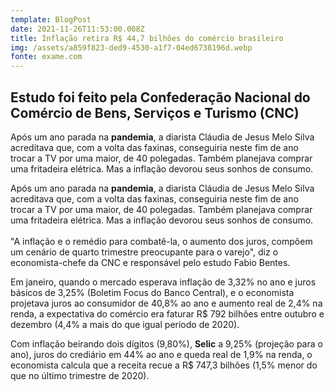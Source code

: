 ```yaml
---
template: BlogPost
date: 2021-11-26T11:53:00.008Z
title: Inflação retira R$ 44,7 bilhões do comércio brasileiro
img: /assets/a859f823-ded9-4530-a1f7-04ed6738196d.webp
fonte: exame.com
---
```

## Estudo foi feito pela Confederação Nacional do Comércio de Bens, Serviços e Turismo (CNC)

Após um ano parada na **pandemia**, a diarista Cláudia de Jesus Melo Silva acreditava que, com a volta das faxinas, conseguiria neste fim de ano trocar a TV por uma maior, de 40 polegadas. Também planejava comprar uma fritadeira elétrica. Mas a inflação devorou seus sonhos de consumo.

Após um ano parada na **pandemia**, a diarista Cláudia de Jesus Melo Silva acreditava que, com a volta das faxinas, conseguiria neste fim de ano trocar a TV por uma maior, de 40 polegadas. Também planejava comprar uma fritadeira elétrica. Mas a inflação devorou seus sonhos de consumo.\
\
"A inflação e o remédio para combatê-la, o aumento dos juros, compõem um cenário de quarto trimestre preocupante para o varejo", diz o economista-chefe da CNC e responsável pelo estudo Fabio Bentes.

Em janeiro, quando o mercado esperava inflação de 3,32% no ano e juros básicos de 3,25% (Boletim Focus do Banco Central), e o economista projetava juros ao consumidor de 40,8% ao ano e aumento real de 2,4% na renda, a expectativa do comércio era faturar R$ 792 bilhões entre outubro e dezembro (4,4% a mais do que igual período de 2020).

Com inflação beirando dois dígitos (9,80%), **Selic** a 9,25% (projeção para o ano), juros do crediário em 44% ao ano e queda real de 1,9% na renda, o economista calcula que a receita recue a R$ 747,3 bilhões (1,5% menor do que no último trimestre de 2020).